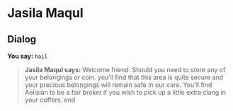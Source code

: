 # Jasila Maqul
## Dialog

**You say:** `hail`



>**Jasila Maqul says:** Welcome friend. Should you need to store any of your belongings or coin. you'll find that this area is quite secure and your precious belongings will remain safe in our care.  You'll find Aelisian to be a fair broker if you wish to pick up a little extra clang in your coffers.
end
